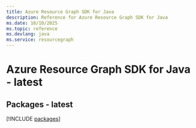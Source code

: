 ```yaml
---
title: Azure Resource Graph SDK for Java
description: Reference for Azure Resource Graph SDK for Java
ms.date: 10/10/2025
ms.topic: reference
ms.devlang: java
ms.service: resourcegraph
---
```

# Azure Resource Graph SDK for Java - latest
## Packages - latest
[!INCLUDE [packages](resource-graph-index.md)]